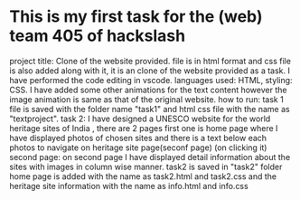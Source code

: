 # This is my first task for the (web) team 405 of hackslash
project title: Clone of the website provided.
file is in html format and css file is also added along with it, it is an clone of the website provided as a task.
I have performed the code editing in vscode.
languages used: HTML,
styling: CSS.
I have added some other animations for the text content however the image animation is same as that of the original website.
how to run: task 1 file is saved with the folder name "task1" and html css file with the name as "textproject".
task 2:
I have designed a UNESCO website for the world heritage sites of India , there are 2 pages first one is home page where I have displayed photos of chosen sites 
and there is a text below each photos to navigate on heritage site page(seconf page) (on clicking it)
second page: on second page I have displayed detail information about the sites with images in column wise manner.
task2 is saved in "task2" folder home page is added with the name as task2.html and task2.css and the heritage site information with the name as info.html and info.css
